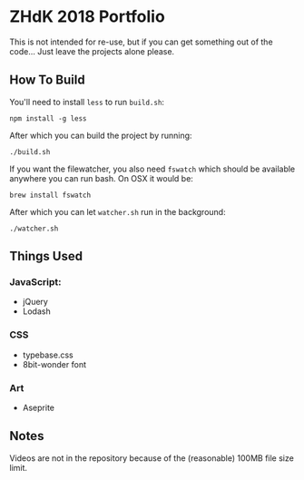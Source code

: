 # ZHdK 2018 Portfolio

This is not intended for re-use, but if you can get something out of the code... Just leave the projects alone please.

## How To Build

You'll need to install `less` to run `build.sh`:

```
npm install -g less
```

After which you can build the project by running:

```
./build.sh
```

If you want the filewatcher, you also need `fswatch` which should be available anywhere you can run bash. On OSX it would be:

```
brew install fswatch
```

After which you can let `watcher.sh` run in the background:

```
./watcher.sh
```

## Things Used

### JavaScript:
- jQuery
- Lodash

### CSS
- typebase.css
- 8bit-wonder font

### Art
- Aseprite

## Notes
Videos are not in the repository because of the (reasonable) 100MB file size limit.
